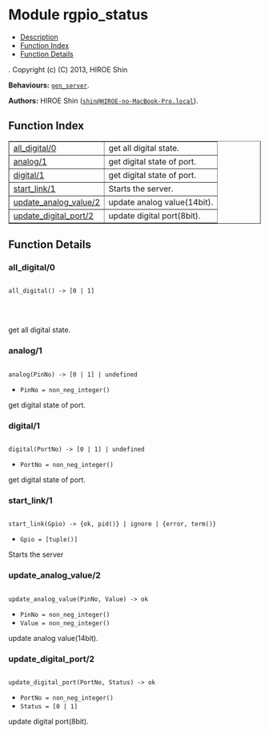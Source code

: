 

# Module rgpio_status #
* [Description](#description)
* [Function Index](#index)
* [Function Details](#functions)


.
Copyright (c) (C) 2013, HIROE Shin

__Behaviours:__ [`gen_server`](gen_server.md).

__Authors:__ HIROE Shin ([`shin@HIROE-no-MacBook-Pro.local`](mailto:shin@HIROE-no-MacBook-Pro.local)).
<a name="index"></a>

## Function Index ##


<table width="100%" border="1" cellspacing="0" cellpadding="2" summary="function index"><tr><td valign="top"><a href="#all_digital-0">all_digital/0</a></td><td>get all digital state.</td></tr><tr><td valign="top"><a href="#analog-1">analog/1</a></td><td>get digital state of port.</td></tr><tr><td valign="top"><a href="#digital-1">digital/1</a></td><td>get digital state of port.</td></tr><tr><td valign="top"><a href="#start_link-1">start_link/1</a></td><td>Starts the server.</td></tr><tr><td valign="top"><a href="#update_analog_value-2">update_analog_value/2</a></td><td>update analog value(14bit).</td></tr><tr><td valign="top"><a href="#update_digital_port-2">update_digital_port/2</a></td><td>update digital port(8bit).</td></tr></table>


<a name="functions"></a>

## Function Details ##

<a name="all_digital-0"></a>

### all_digital/0 ###


<pre><code>
all_digital() -&gt; [0 | 1]
</code></pre>

<br></br>


get all digital state.
<a name="analog-1"></a>

### analog/1 ###


<pre><code>
analog(PinNo) -&gt; [0 | 1] | undefined
</code></pre>

<ul class="definitions"><li><code>PinNo = non_neg_integer()</code></li></ul>

get digital state of port.
<a name="digital-1"></a>

### digital/1 ###


<pre><code>
digital(PortNo) -&gt; [0 | 1] | undefined
</code></pre>

<ul class="definitions"><li><code>PortNo = non_neg_integer()</code></li></ul>

get digital state of port.
<a name="start_link-1"></a>

### start_link/1 ###


<pre><code>
start_link(Gpio) -&gt; {ok, pid()} | ignore | {error, term()}
</code></pre>

<ul class="definitions"><li><code>Gpio = [tuple()]</code></li></ul>

Starts the server
<a name="update_analog_value-2"></a>

### update_analog_value/2 ###


<pre><code>
update_analog_value(PinNo, Value) -&gt; ok
</code></pre>

<ul class="definitions"><li><code>PinNo = non_neg_integer()</code></li><li><code>Value = non_neg_integer()</code></li></ul>

update analog value(14bit).
<a name="update_digital_port-2"></a>

### update_digital_port/2 ###


<pre><code>
update_digital_port(PortNo, Status) -&gt; ok
</code></pre>

<ul class="definitions"><li><code>PortNo = non_neg_integer()</code></li><li><code>Status = [0 | 1]</code></li></ul>

update digital port(8bit).
